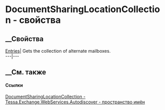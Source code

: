 # DocumentSharingLocationCollection - свойства
##  __Свойства
[Entries](P_Tessa_Exchange_WebServices_Autodiscover_DocumentSharingLocationCollection_Entries.htm)|
Gets the collection of alternate mailboxes.  
---|---  
## __См. также
#### Ссылки
[DocumentSharingLocationCollection -
](T_Tessa_Exchange_WebServices_Autodiscover_DocumentSharingLocationCollection.htm)
[Tessa.Exchange.WebServices.Autodiscover - пространство
имён](N_Tessa_Exchange_WebServices_Autodiscover.htm)
